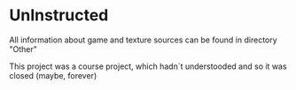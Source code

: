 # UnInstructed

All information about game and texture sources can be found in directory "Other"

This project was a course project, which hadn`t understooded and so it was closed (maybe, forever)
